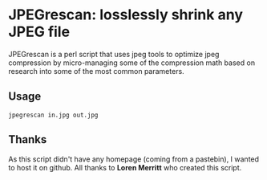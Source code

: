 # JPEGrescan: losslessly shrink any JPEG file 

JPEGrescan is a perl script that uses jpeg tools to optimize jpeg compression by micro-managing some of the compression math based on research into some of the most common parameters.

## Usage

``` jpegrescan in.jpg out.jpg ```

## Thanks

As this script didn't have any homepage (coming from a pastebin), I wanted to host it on github. All thanks to **Loren Merritt** who created this script.